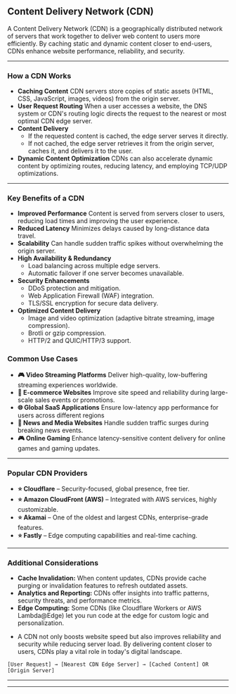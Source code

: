 ## Content Delivery Network (CDN)

A Content Delivery Network (CDN) is a geographically distributed network of servers that work together to deliver web content to users more efficiently. By caching static and dynamic content closer to end-users, CDNs enhance website performance, reliability, and security.

---
### How a CDN Works

*   **Caching Content**
    CDN servers store copies of static assets (HTML, CSS, JavaScript, images, videos) from the origin server.
*   **User Request Routing**
    When a user accesses a website, the DNS system or CDN's routing logic directs the request to the nearest or most optimal CDN edge server.
*   **Content Delivery**
    *   If the requested content is cached, the edge server serves it directly.
    *   If not cached, the edge server retrieves it from the origin server, caches it, and delivers it to the user.
*   **Dynamic Content Optimization**
    CDNs can also accelerate dynamic content by optimizing routes, reducing latency, and employing TCP/UDP optimizations.

---

### Key Benefits of a CDN

*   **Improved Performance**
    Content is served from servers closer to users, reducing load times and improving the user experience.
*   **Reduced Latency**
    Minimizes delays caused by long-distance data travel.
*   **Scalability**
    Can handle sudden traffic spikes without overwhelming the origin server.
*   **High Availability & Redundancy**
    *   Load balancing across multiple edge servers.
    *   Automatic failover if one server becomes unavailable.
*   **Security Enhancements**
    *   DDoS protection and mitigation.
    *   Web Application Firewall (WAF) integration.
    *   TLS/SSL encryption for secure data delivery.
*   **Optimized Content Delivery**
    *   Image and video optimization (adaptive bitrate streaming, image compression).
    *   Brotli or gzip compression.
    *   HTTP/2 and QUIC/HTTP/3 support.

### Common Use Cases

*   **🎮 Video Streaming Platforms**
    Deliver high-quality, low-buffering streaming experiences worldwide.
*   **🛒 E-commerce Websites**
    Improve site speed and reliability during large-scale sales events or promotions.
*   **🌐 Global SaaS Applications**
    Ensure low-latency app performance for users across different regions
*   **📰 News and Media Websites**
    Handle sudden traffic surges during breaking news events.
*   **🎮 Online Gaming**
    Enhance latency-sensitive content delivery for online games and gaming updates.

---

### Popular CDN Providers

*   **⭐ Cloudflare** – Security-focused, global presence, free tier.
*   **⭐ Amazon CloudFront (AWS)** – Integrated with AWS services, highly customizable.
*   **⭐ Akamai** – One of the oldest and largest CDNs, enterprise-grade features.
*   **⭐ Fastly** – Edge computing capabilities and real-time caching.

---

### Additional Considerations

*   **Cache Invalidation:**
    When content updates, CDNs provide cache purging or invalidation features to refresh outdated assets.
*   **Analytics and Reporting:**
    CDNs offer insights into traffic patterns, security threats, and performance metrics.
*   **Edge Computing:**
    Some CDNs (like Cloudflare Workers or AWS Lambda@Edge) let you run code at the edge for custom logic and personalization.
-  A CDN not only boosts website speed but also improves reliability and security while reducing server load. By delivering content closer to users, CDNs play a vital role in today's digital landscape.

```
[User Request] → [Nearest CDN Edge Server] → [Cached Content] OR [Origin Server]
```

---
---
